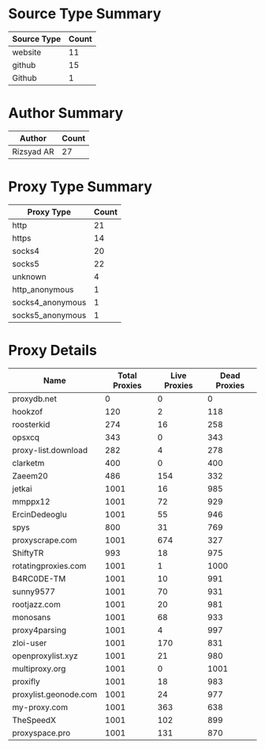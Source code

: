 # Source Type Summary

| Source Type | Count |
|-------------|-------|
| website | 11 |
| github | 15 |
| Github | 1 |


# Author Summary

| Author | Count |
|--------|-------|
| Rizsyad AR | 27 |


# Proxy Type Summary

| Proxy Type | Count |
|------------|-------|
| http | 21 |
| https | 14 |
| socks4 | 20 |
| socks5 | 22 |
| unknown | 4 |
| http_anonymous | 1 |
| socks4_anonymous | 1 |
| socks5_anonymous | 1 |


# Proxy Details

| Name | Total Proxies | Live Proxies | Dead Proxies |
|------|---------------|--------------|---------------|
| proxydb.net | 0 | 0 | 0 |
| hookzof | 120 | 2 | 118 |
| roosterkid | 274 | 16 | 258 |
| opsxcq | 343 | 0 | 343 |
| proxy-list.download | 282 | 4 | 278 |
| clarketm | 400 | 0 | 400 |
| Zaeem20 | 486 | 154 | 332 |
| jetkai | 1001 | 16 | 985 |
| mmppx12 | 1001 | 72 | 929 |
| ErcinDedeoglu | 1001 | 55 | 946 |
| spys | 800 | 31 | 769 |
| proxyscrape.com | 1001 | 674 | 327 |
| ShiftyTR | 993 | 18 | 975 |
| rotatingproxies.com | 1001 | 1 | 1000 |
| B4RC0DE-TM | 1001 | 10 | 991 |
| sunny9577 | 1001 | 70 | 931 |
| rootjazz.com | 1001 | 20 | 981 |
| monosans | 1001 | 68 | 933 |
| proxy4parsing | 1001 | 4 | 997 |
| zloi-user | 1001 | 170 | 831 |
| openproxylist.xyz | 1001 | 21 | 980 |
| multiproxy.org | 1001 | 0 | 1001 |
| proxifly | 1001 | 18 | 983 |
| proxylist.geonode.com | 1001 | 24 | 977 |
| my-proxy.com | 1001 | 363 | 638 |
| TheSpeedX | 1001 | 102 | 899 |
| proxyspace.pro | 1001 | 131 | 870 |
